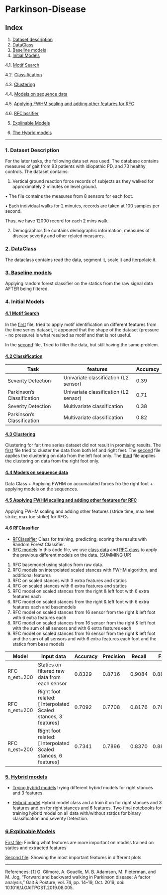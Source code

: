 # Parkinson-Disease

## Index
1. [Dataset description](#1-dataset-description)
2. [DataClass](#2-dataclass)
3. [Baseline models](#3-baseline-models)
4. [Initial Models]()

4.1. [Motif Search](#4.1-motif-search)

4.2. [Classification](#4.2-classification)

4.3. [Clustering](#4.3-clustering)

4.4. [Models on sequence data](#4.4-models-on-sequence-data)

4.5. [Applying FWHM scaling and adding other features for RFC](#4.5-applying-fwhm-scaling-and-adding-other-features-for-rfc)

4.6. [RFClassifier](#4.6-fclassifier)

5. [Explinable Models](#18explinable-models)

6. [The Hybrid models](#19the-hybrid-models)

----

### 1. Dataset Description

For the later tasks, the following data set was used.
The database contains measures of gait from 93 patients with idiopathic PD, and 73 healthy controls.
The dataset contains:
1. Vertical ground reaction force records of subjects as they walked for approximately 2 minutes
on level ground.

  • The file contains the measures from 8 sensors for each foot.

  • Each individual walks for 2 minutes, records are taken at 100 samples per second.

  Thus, we have 12000 record for each 2 mins walk.

2. Demographics file contains demographic information, measures of disease severity and other
related measures.

### [2. DataClass](https://github.com/nemat-al/Parkinson-Disease/tree/main/DataClass)

The dataclass contains read the data, segment it, scale it and iterpolate it.

### [3. Baseline models](https://github.com/nemat-al/Parkinson-Disease/blob/main/Baseline_models.ipynb)

Applying random forest classifier on the statics from the raw signal data AFTER being filtered.

### 4. Initial Models

#### [4.1 Motif Search](https://github.com/nemat-al/Parkinson-Disease/tree/main/Motif%20Search)

In the [first](https://github.com/nemat-al/Parkinson-Disease/blob/main/Motif%20Search/Motif_Search.ipynb) file, tried to apply motif identification on different features from the time series dataset, it appeared that the shape of the dataset (pressure - no pressure) is what resulted as motif and that is not useful.

In the [second](https://github.com/nemat-al/Parkinson-Disease/blob/main/Motif%20Search/Motif_Search_with_filtering.ipynb) file, Tried to filter the data, but still having the same problem.

#### [4.2 Classification](https://github.com/nemat-al/Parkinson-Disease/blob/main/Classification.ipynb)

| Task                       | features                               | Accuracy      |
| -------------              | -------------                          | ------------- |
| Severity Detection         | Univariate classification (L2 sensor)  | 0.39          |
| Parkinson’s Classification | Univariate classification (L2 sensor)  | 0.71          |
| Severity Detection         | Multivariate classification            | 0.38          |
| Parkinson’s Classification | Multivariate classification            | 0.82          |

#### [4.3 Clustering](https://github.com/nemat-al/Parkinson-Disease/tree/main/Clustering)

Clustering for fait time series dataset did not result in promising results. 
The [first](https://github.com/nemat-al/Parkinson-Disease/blob/main/Clustering/Clustering_PD_VGF_Gait_Stances.ipynb) file tried to cluster the data from both lef and right feet. The [second](https://github.com/nemat-al/Parkinson-Disease/blob/main/Clustering/Clustering_left_stances.ipynb) file applies the clustering on data from the left foot only. The [third](https://github.com/nemat-al/Parkinson-Disease/blob/main/Clustering/Clustering_right_stances.ipynb) file applies the clustering on data from the right foot only.

#### [4.4 Models on sequence data](https://github.com/nemat-al/Parkinson-Disease/blob/main/Models_Sequences_data.ipynb)

Data Class + Applying FWHM on accumalated forces fro the right foot + applying models on the sequences.

#### [4.5 Applying FWHM scaling and adding other features for RFC](https://github.com/nemat-al/Parkinson-Disease/blob/main/fwhm_scaling_RFC.ipynb)
Applying FWHM scaling and adding other features (stride time, max heel strike, max toe strike) for RFCs

#### 4.6 RFClassifier

- [RFClassifier](https://github.com/nemat-al/Parkinson-Disease/tree/main/RFClassifier) Class for training, predicting, scoring the results with Random Forest Classifier.
- [RFC models](https://github.com/nemat-al/Parkinson-Disease/blob/main/RFCmodels.ipynb)
In this code file, we use [class data](https://github.com/nemat-al/Parkinson-Disease/tree/main/DataClass) and [RFC class](https://github.com/nemat-al/Parkinson-Disease/tree/main/RFClassifier) to apply the previous different models on the data.
(SUMMING UP)
1. RFC basemodel using statics from raw data.
2. RFC models on interpolated scaled stances with FWHM algorithm, and additional features
3. RFC on scaled stances with 3 extra features and statics
4. RFC on scaled stances with 6 extra features and statics
5. RFC model on scaled stances from the right & left foot with 6 extra features each
6. RFC model on scaled stances from the right & left foot with 6 extra features each and basemodels
7. RFC model on scaled stances from 16 sensor from the right & left foot with 6 extra features each
8. RFC model on scaled stances from 16 sensor from the right & left foot with the sum of all sensors and with 6 extra features each
9. RFC model on scaled stances from 16 sensor from the right & left foot and the sum of all sensors and with 6 extra features each foot and the statics from base models

| Model                      | Input data                                                    | Accuracy      | Precision      | Recall      | F1      |
| -------------              | -------------                                                 | ------------ | ------------ | ------------ | ------------ |
| RFC n_est=200     | Statics on filtered raw data from each sensor  | 0.8329  |0.8716 |0.9084          |0.8844          |
| RFC n_est=200     | Right foot related: [ Interpolated Scaled stances, 3 features]  | 0.7092 |0.7708  |0.8176 |0.7897 |
| RFC n_est=200     | Right foot related: [ Interpolated Scaled stances, 6 features]| 0.7341| 0.7896 |0.8370|0.8815|


### [5. Hybrid models](https://github.com/nemat-al/Parkinson-Disease/tree/main/Hybrid_Models)
- [Trying hybrid models](https://github.com/nemat-al/Parkinson-Disease/blob/main/Hybridmodel.ipynb)
trying different hybrid models for right stances and 3 features.

- [Hybrid model](https://github.com/nemat-al/Parkinson-Disease/blob/main/Hybridmodels.ipynb)
Hybrid model class and a train it on for right stances and 3 features and on for right stances and 6 features.
Two final notebooks for training hybrid model on all data with/without statics for binary classification and severity Detection. 

### [6.Explinable Models](https://github.com/nemat-al/Parkinson-Disease/tree/main/Explaining)
[First file](https://github.com/nemat-al/Parkinson-Disease/blob/main/Explaining/Explinability.ipynb): Finding what features are more important on models trained on statics and extracted features

[Second file](https://github.com/nemat-al/Parkinson-Disease/blob/main/Explaining/Explinability_Continue.ipynb): Showing the most important features in different plots.


----
References:
[1] G. Gilmore, A. Gouelle, M. B. Adamson, M. Pieterman, and M. Jog, “Forward and backward walking in Parkinson disease: A factor analysis,” Gait & Posture, vol. 74, pp. 14–19, Oct. 2019, doi: 10.1016/J.GAITPOST.2019.08.005.
